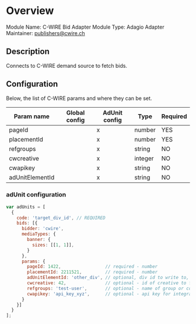 # Overview

Module Name: C-WIRE Bid Adapter
Module Type: Adagio Adapter
Maintainer: publishers@cwire.ch

## Description

Connects to C-WIRE demand source to fetch bids.

## Configuration


Below, the list of C-WIRE params and where they can be set.

| Param name | Global config | AdUnit config | Type | Required |
| ---------- | ------------- | ------------- | ---- | ---------|
| pageId |  | x | number | YES |
| placementId |  | x | number | YES |
| refgroups | | x | string | NO |
| cwcreative |  | x | integer | NO |
| cwapikey | | x | string | NO |
| adUnitElementId |  | x | string | NO |


### adUnit configuration

```javascript
var adUnits = [
  {
    code: 'target_div_id', // REQUIRED 
    bids: [{
      bidder: 'cwire',
      mediaTypes: {
        banner: {
          sizes: [[1, 1]],
        }
      },
      params: {
        pageId: 1422,                 // required - number
        placementId: 2211521,         // required - number
        adUnitElementId: 'other_div', // optional, div id to write to, if not set it will default to ad unit code
        cwcreative: 42,               // optional - id of creative to force
        refgroups: 'test-user',       // optional - name of group or coma separated list of groups to force
        cwapikey: 'api_key_xyz',      // optional - api key for integration testing        
      }
    }]
  }
];
```
